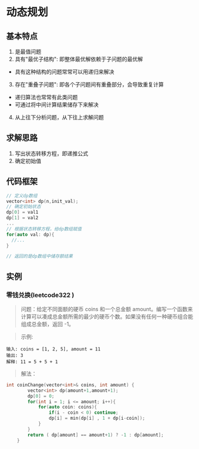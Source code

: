 # 动态规划

## 基本特点
1. 是最值问题
2. 具有"最优子结构": 即整体最优解依赖于子问题的最优解
- 具有这种结构的问题常常可以用递归来解决
3. 存在"重叠子问题": 即各个子问题间有重叠部分，会导致重复计算
- 递归算法也常常有此类问题
- 可通过将中间计算结果储存下来解决
4. 从上往下分析问题，从下往上求解问题

## 求解思路
1. 写出状态转移方程，即递推公式
2. 确定初始值

## 代码框架
```c++
// 定义dp数组
vector<int> dp(n,init_val);
// 确定初始状态
dp[0] = val1
dp[1] = val2
...
// 根据状态转移方程，给dp数组赋值
for(auto val: dp){
  //...
}

// 返回的是dp数组中储存额结果
```

## 实例
### 零钱兑换(leetcode322 )
> 问题：给定不同面额的硬币 coins 和一个总金额 amount。编写一个函数来计算可以凑成总金额所需的最少的硬币个数。如果没有任何一种硬币组合能组成总金额，返回 -1。

>示例:
```
输入: coins = [1, 2, 5], amount = 11
输出: 3
解释: 11 = 5 + 5 + 1
```

>解法：
```c++
int coinChange(vector<int>& coins, int amount) {
        vector<int> dp(amount+1,amount+1);
        dp[0] = 0;
        for(int i = 1; i <= amount; i++){
            for(auto coin: coins){
                if(i - coin < 0) continue;
                dp[i] = min(dp[i] , 1 + dp[i-coin]);
            }
        }
        return ( dp[amount] == amount+1) ? -1 : dp[amount];
    }
```
